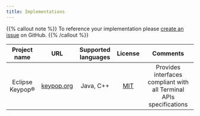 ```yaml
---
title: Implementations
---
```


{{% callout note %}}
To reference your implementation please
[create an issue](https://github.com/calypsonet/calypsonet-terminal-api-website/issues/new?title=Add%20new%20Terminal%20APIs%20implementation)
on GitHub.
{{% /callout %}}

|  Project name   |                URL                | Supported languages |                  License                   |                              Comments                               |
|:---------------:|:---------------------------------:|:-------------------:|:------------------------------------------:|:-------------------------------------------------------------------:|
| Eclipse Keypop® | [keypop.org](https://keypop.org/) |      Java, C++      | [MIT](https://opensource.org/licenses/MIT) | Provides interfaces compliant with all Terminal APIs specifications |
